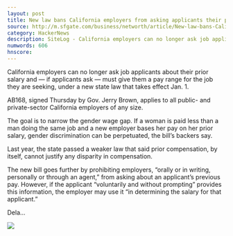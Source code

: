 ```yaml
---
layout: post
title: New law bans California employers from asking applicants their prior salary
source: http://m.sfgate.com/business/networth/article/New-law-bans-California-employers-from-asking-12274431.php
category: HackerNews
description: SiteLog - California employers can no longer ask job applicants about their prior salary and — if applicants ask — must give them a pay range for the job they are seeking
numwords: 606
hnscore: 
---
```


California employers can no longer ask job applicants about their prior salary and — if applicants ask — must give them a pay range for the job they are seeking, under a new state law that takes effect Jan. 1.

AB168, signed Thursday by Gov. Jerry Brown, applies to all public- and private-sector California employers of any size.

The goal is to narrow the gender wage gap. If a woman is paid less than a man doing the same job and a new employer bases her pay on her prior salary, gender discrimination can be perpetuated, the bill’s backers say.

Last year, the state passed a weaker law that said prior compensation, by itself, cannot justify any disparity in compensation.

The new bill goes further by prohibiting employers, “orally or in writing, personally or through an agent,” from asking about an applicant’s previous pay. However, if the applicant “voluntarily and without prompting” provides this information, the employer may use it “in determining the salary for that applicant.”

Dela...

![](http://ww4.hdnux.com/photos/66/30/37/14256071/5/premium_gallery_landscape.jpg)
<!--description-->